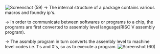 ![Screenshot (59)](https://github.com/Santhosh1901/VSD_Digital_VLSI_SoC_design/assets/66910104/3ea3acd3-ae7d-42aa-b966-2469d3936181)
-> The internal structure of a package contains various macros and foundry ip's.

-> In order to communicate between softwares or programs to a chip,  the programs are first converted to assembly level language(RISC V assembly program).

-> The assmbly program in turn converts the assembly level to machine level codes i.e. 1's and 0's, so as to execute a program.
![Screenshot (60)](https://github.com/Santhosh1901/VSD_Digital_VLSI_SoC_design/assets/66910104/d7f35262-48f7-482c-9de3-02c6b105e1d1)


